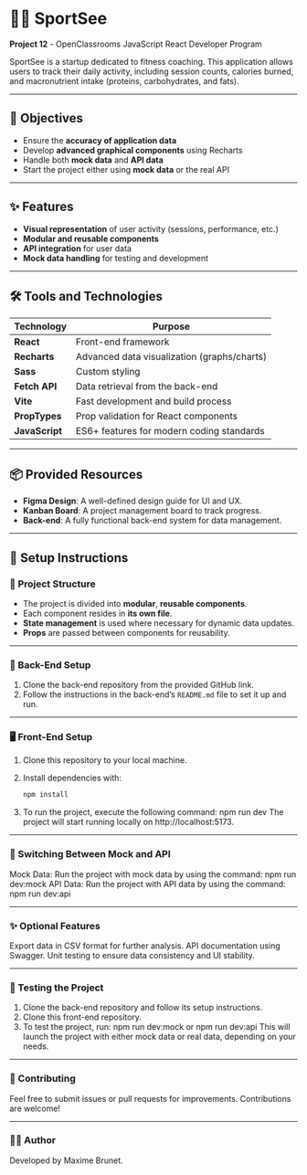 # 🏋️‍♂️ SportSee

**Project 12** - OpenClassrooms JavaScript React Developer Program

SportSee is a startup dedicated to fitness coaching. This application allows users to track their daily activity, including session counts, calories burned, and macronutrient intake (proteins, carbohydrates, and fats).

---

## 🎯 Objectives

- Ensure the **accuracy of application data**
- Develop **advanced graphical components** using Recharts
- Handle both **mock data** and **API data**
- Start the project either using **mock data** or the real API

---

## ✨ Features

- **Visual representation** of user activity (sessions, performance, etc.)
- **Modular and reusable components**
- **API integration** for user data
- **Mock data handling** for testing and development

---

## 🛠 Tools and Technologies

| **Technology**  | **Purpose**                                 |
| --------------- | ------------------------------------------- |
| **React**       | Front-end framework                         |
| **Recharts**    | Advanced data visualization (graphs/charts) |
| **Sass**        | Custom styling                              |
| **Fetch API**   | Data retrieval from the back-end             |
| **Vite**        | Fast development and build process          |
| **PropTypes**   | Prop validation for React components        |
| **JavaScript**  | ES6+ features for modern coding standards    |

---

## 📦 Provided Resources

- **Figma Design**: A well-defined design guide for UI and UX.
- **Kanban Board**: A project management board to track progress.
- **Back-end**: A fully functional back-end system for data management.

---

## 🚀 Setup Instructions

### 📁 Project Structure

- The project is divided into **modular**, **reusable components**.
- Each component resides in **its own file**.
- **State management** is used where necessary for dynamic data updates.
- **Props** are passed between components for reusability.

---

### 🔧 Back-End Setup

1. Clone the back-end repository from the provided GitHub link.
2. Follow the instructions in the back-end’s `README.md` file to set it up and run.

---

### 🖥 Front-End Setup

1. Clone this repository to your local machine.
2. Install dependencies with:

   ```bash
   npm install
3. To run the project, execute the following command: npm run dev
The project will start running locally on http://localhost:5173.

---

### 🔀 Switching Between Mock and API

Mock Data: Run the project with mock data by using the command: npm run dev:mock
API Data: Run the project with API data by using the command: npm run dev:api

---

### ✨ Optional Features
Export data in CSV format for further analysis.
API documentation using Swagger.
Unit testing to ensure data consistency and UI stability.

---

### 🧪 Testing the Project
1. Clone the back-end repository and follow its setup instructions.
2. Clone this front-end repository.
3. To test the project, run: npm run dev:mock or npm run dev:api
This will launch the project with either mock data or real data, depending on your needs.

---

### 🤝 Contributing
Feel free to submit issues or pull requests for improvements. Contributions are welcome!

---

### 👨‍💻 Author
Developed by Maxime Brunet.


